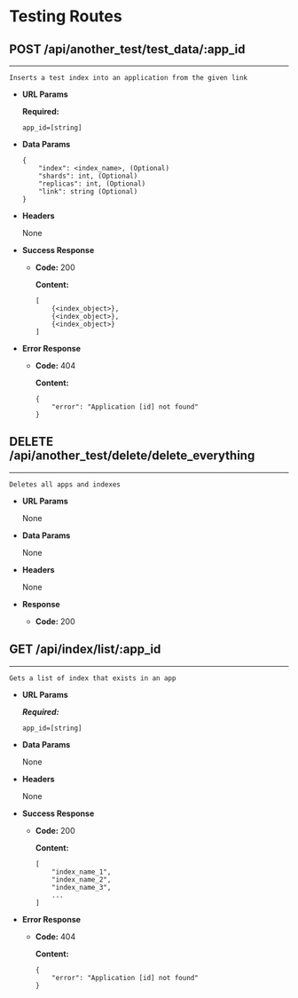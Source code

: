 # Testing Routes

## POST /api/another_test/test_data/:app_id
----
    Inserts a test index into an application from the given link

* **URL Params**

    **Required:**

    `app_id=[string]`

* **Data Params**

    ```
    {
        "index": <index_name>, (Optional)
        "shards": int, (Optional)
        "replicas": int, (Optional)
        "link": string (Optional)
    }
    ```

* **Headers**

    None

* **Success Response**
    * **Code:** 200
    
        **Content:**
        ```
        [
            {<index_object>},
            {<index_object>},
            {<index_object>}
        ]
        ```
* **Error Response**
    * **Code:** 404
        
        **Content:**

        ```
        {
            "error": "Application [id] not found"
        }
        ```

## DELETE /api/another_test/delete/delete_everything
----
    Deletes all apps and indexes

* **URL Params**

    None

* **Data Params**

    None

* **Headers**

    None

* **Response**
    * **Code:** 200
    

## GET /api/index/list/:app_id
----
    Gets a list of index that exists in an app

* **URL Params**

    ***Required:***

    `app_id=[string]`


* **Data Params**

    None

* **Headers**

    None

* **Success Response**
    * **Code:** 200
    
        **Content:**
        ```
        [
            "index_name_1",
            "index_name_2",
            "index_name_3",
            ...
        ]
        ```
* **Error Response**
    * **Code:** 404
        
        **Content:**
        ```
        {
            "error": "Application [id] not found"
        }
        ```